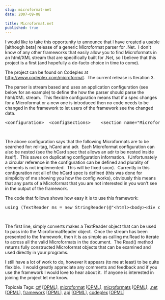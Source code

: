 ```yaml
---
slug: microformat-net
date: 2007-09-08
 
title: Microformat.net
published: true
---
```

<p>I would like to take this opportunity to announce that I have created a usable [although beta] release of a generic Microformat parser for .Net.  I don't know of any other frameworks that easily allow you to find Microformats in an html/XML stream that are specifically built for .Net, so I believe that this project is a first (and hopefully a de-facto choice in time to come).</p> <p>The project can be found on Codeplex at <a href="http://www.codeplex.com/microformat">http://www.codeplex.com/microformat</a>.  The current release is Iteration 3.  </p><p>The parser is stream based and uses an application configuration (see below for an example) to define the how the parser should parse the html/XML stream.  This flexible configuration means that if a spec changes for a Microformat or a new one is introduced then no code needs to be changed in the framework to let users of the framework see the changed data. </p><div class="CodeRay">
  <div class="code"><pre>&lt;configuration&gt;  &lt;configSections&gt;    &lt;section name=&quot;MicroformatsSection&quot; type=&quot;Microformats.ConfigurationSections.MicroformatConfigSection, Microformat.net&quot;/&gt;  &lt;/configSections&gt;  &lt;MicroformatsSection&gt;    &lt;Microformats&gt;      &lt;Microformat type=&quot;rel-tag&quot; rootType=&quot;rel&quot; root=&quot;tag&quot; dataType=&quot;System.Uri&quot; /&gt;      &lt;Microformat type=&quot;hCard&quot; rootType=&quot;class&quot; root=&quot;vcard&quot; dataType=&quot;System.String&quot;&gt;        &lt;Fields&gt;          &lt;Field name=&quot;fn&quot; dataType=&quot;System.String&quot; plurality=&quot;Singular&quot;/&gt;          &lt;Field name=&quot;url&quot; dataType=&quot;System.Uri&quot; plurality=&quot;Singular&quot;/&gt;          &lt;Field name=&quot;email&quot; dataType=&quot;System.Uri&quot; plurality=&quot;Singular&quot;/&gt;          &lt;Field name=&quot;adr&quot; dataType=&quot;Microformat&quot; plurality=&quot;Singular&quot;/&gt;        &lt;/Fields&gt;      &lt;/Microformat&gt;      &lt;Microformat type=&quot;adr&quot; rootType=&quot;class&quot; root=&quot;adr&quot; dataType=&quot;System.String&quot;&gt;        &lt;Fields&gt;          &lt;Field name=&quot;post-office-box&quot; dataType=&quot;System.String&quot; plurality=&quot;Singular&quot;/&gt;          &lt;Field name=&quot;extended-address&quot; dataType=&quot;System.String&quot; plurality=&quot;Singular&quot;/&gt;          &lt;Field name=&quot;street-address&quot; dataType=&quot;System.String&quot; plurality=&quot;Singular&quot;/&gt;          &lt;Field name=&quot;locality&quot; dataType=&quot;System.String&quot; plurality=&quot;Singular&quot;/&gt;          &lt;Field name=&quot;region&quot; dataType=&quot;System.String&quot; plurality=&quot;Singular&quot;/&gt;          &lt;Field name=&quot;postal-code&quot; dataType=&quot;System.String&quot; plurality=&quot;Singular&quot;/&gt;          &lt;Field name=&quot;country-name&quot; dataType=&quot;System.String&quot; plurality=&quot;Singular&quot;/&gt;        &lt;/Fields&gt;      &lt;/Microformat&gt;    &lt;/Microformats&gt;  &lt;/MicroformatsSection&gt;</pre></div>
</div>
<a href="http://11011.net/software/vspaste"></a><br /><p>The above configuration says that the following Microformats are to be searched for: rel-tag, hCard and adr.  Each Microformat configuration can also be nested (see the hCard spec that allows an adr to be nested inside itself).  This saves on duplicating configuration information.  (Unfortunately a circular reference in the configuration can be defined and plurality of elements is not implemented.  This will be fixed soon).  Currently in this configuration not all of the hCard spec is defined (this was done for simplicity of me showing you how the config works), obviously this means that any parts of a Microformat that you are not interested in you won't see in the output of the framework. <br /></p><p>The code that follows shows how easy it is to use this framework:</p><div class="CodeRay">
  <div class="code"><pre>using (TextReader ms = new StringReader(@&quot;&lt;html&gt;&lt;body&gt;&lt;div class=&quot;&quot;vcard author&quot;&quot;&gt; <a class="">Paul Kinlan</a> <a class="">paul.kinlan@gmail.com</a> &lt;div class=&quot;&quot;adr&quot;&quot;&gt;  &lt;span class=&quot;&quot;locality&quot;&quot;&gt;Liverpool&lt;/span&gt;,&lt;span class=&quot;&quot;region&quot;&quot;&gt;Merseyside&lt;/span&gt; &lt;/div&gt;&lt;/div&gt;&lt;/div&gt;<a href="" />Test Tag</a>&lt;/body&gt;&lt;/html&gt;&quot;))            {                using (Microformats.Readers.MicroformatReader mr = new Microformats.Readers.MicroformatReader(ms))                {                    Microformat m = null;                    while(( m = mr.Read()) != null)                    {                        Console.Out.Write(&quot;Found Microformat: &quot; + m.Name + &quot;. Machine Value:&quot; + m.MachineValue + &quot;\n&quot;);                        foreach (IField f in m.Fields)                        {                            Console.Out.WriteLine(&quot;\t&quot; + f.Name + &quot;: &quot; + f.MachineValue);                        }                    }                                    }            }</pre></div>
</div>
<a href="http://11011.net/software/vspaste"></a><br /><p>The first line, simply converts makes a TextReader object that can be used to pass into the MicroformatReader object.  Once the stream has been presented to the framework, then it is as simple as calling mr.Read to iterate to across all the valid Microformats in the document.  The Read() method returns fully constructed Microformat objects that can be examined and used directly in your programs.<br /></p><p>I still have a lot of work to do, however it appears (to me at least) to be quite flexible.  I would greatly appreciate any comments and feedback and if you use the framework I would love to hear about it.  If anyone is interested in joining the project let me know. <p /></p><div class="wlWriterSmartContent" style="padding-right: 0px; display: inline; padding-left: 0px; float: none; padding-bottom: 0px; margin: 0px; padding-top: 0px;">Topicala Tags: <a href="http://www.topicala.com/tag/c#" rel="tag">c#</a> [<a href="http://www.topicala.com/opml/c#.opml">OPML</a>], <a href="http://www.topicala.com/tag/microformat" rel="tag">microformat</a> [<a href="http://www.topicala.com/opml/microformat.opml">OPML</a>], <a href="http://www.topicala.com/tag/microformats" rel="tag">microformats</a> [<a href="http://www.topicala.com/opml/microformats.opml">OPML</a>], <a href="http://www.topicala.com/tag/.net" rel="tag">.net</a> [<a href="http://www.topicala.com/opml/.net.opml">OPML</a>], <a href="http://www.topicala.com/tag/framework" rel="tag">framework</a> [<a href="http://www.topicala.com/opml/framework.opml">OPML</a>], <a href="http://www.topicala.com/tag/api" rel="tag">api</a> [<a href="http://www.topicala.com/opml/api.opml">OPML</a>], <a href="http://www.topicala.com/tag/codeplex" rel="tag">codeplex</a> [<a href="http://www.topicala.com/opml/codeplex.opml">OPML</a>]</div>

